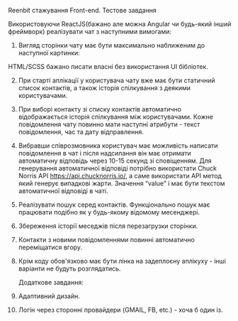 Reenbit стажування Front-end. Тестове завдання

Використовуючи ReaсtJS(бажано але можна Angular чи будь-який інший фреймворк) реалізувати чат з наступними вимогами:

1. Вигляд сторінки чату має бути максимально наближеним до наступної картинки:

HTML/SCSS бажано писати власні без використання UI бібліотек.

2. При старті аплікації у користувача чату вже має бути статичний список контактів, а також історія спілкування з деякими користувачами.
3. При виборі контакту зі списку контактів автоматично відображається історія спілкування між користувачами. Кожне повідомлення чату повинно мати наступні атрибути - текст повідомлення, час та дату відправлення.
4. Вибравши співрозмовника користувач має можливість написати повідомлення в чат і після надсилання він має отримати автоматичну відповідь через 10-15 секунд зі сповіщенням. Для генерування автоматичної відповіді потрібно використати Chuck Norris API https://api.chucknorris.io/, а саме використати API метод який генерує випадкові жарти. Значення “value” і має бути текстом автоматичної відповіді в чаті.
5. Реалізувати пошук серед контактів. Функціонально пошук має працювати подібно як у будь-якому відомому месенджері.
6. Збереження історії меседжів після перезагрузки сторінки.
7. Контакти з новими повідомленнями повинні автоматично переміщатися вгору.
8. Крім коду обов'язково має бути лінка на задеплоєну аплікуху - інші варіанти не будуть розглядатись.

   Додаткове завдання:

9. Адаптивний дизайн.
10. Логін через сторонні провайдери (GMAIL, FB, etc.) - хоча б один із.
